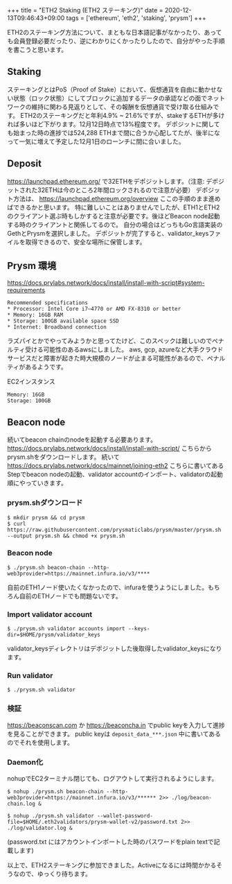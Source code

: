 +++
title = "ETH2 Staking (ETH2 ステーキング)"
date = 2020-12-13T09:46:43+09:00
tags = ['ethereum', 'eth2', 'staking', 'prysm']
+++

ETH2のステーキング方法について、まともな日本語記事がなかったり、あっても会員登録必要だったり、逆にわかりにくかったりしたので、自分がやった手順を書こうと思います。

## Staking
ステーキングとはPoS（Proof of Stake）において、仮想通貨を自由に動かせない状態（ロック状態）にしてブロックに追加するデータの承認などの面でネットワークの維持に関わる見返りとして、その報酬を仮想通貨で受け取る仕組みです。
ETH2のステーキングだと年利4.9% ~ 21.6%ですが、stakeするETHが多ければ多いほど下がります。12月12日時点で13%程度です。
デポジットに関しても始まった時の進捗では524,288 ETHまで間に合うか心配してたが、後半になって一気に増えて予定した12月1日のローンチに間に合いました。

## Deposit
https://launchpad.ethereum.org/ で32ETHをデポジットします。（注意: デポジットされた32ETHは今のところ2年間ロックされるので注意が必要）
デポジット方法は、 https://launchpad.ethereum.org/overview ここの手順のまま進めばできるかと思います。
特に難しいことはありませんでしたが、ETH1とETH2のクライアント選ぶ時もしかすると注意が必要です。後ほどBeacon node起動する時のクライアントと関係してるので。
自分の場合はどっちもGo言語実装のGethとPrysmを選択しました。
デポジットが完了すると、validator_keysファイルを取得できるので、安全な場所に保管します。

## Prysm 環境
https://docs.prylabs.network/docs/install/install-with-script#system-requirements
```
Recommended specifications
* Processor: Intel Core i7–4770 or AMD FX-8310 or better
* Memory: 16GB RAM
* Storage: 100GB available space SSD
* Internet: Broadband connection
```
ラズパイとかでやってみようかと思ってたけど、このスペックは難しいのでペナルティ受ける可能性のあるawsにしました。
aws, gcp, azureなど大手クラウドサービスだと障害が起きた時大規模のノードが止まる可能性があるので、ペナルティがあるようです。

EC2インスタンス
```
Memory: 16GB
Storage: 100GB
```

## Beacon node
続いてbeacon chainのnodeを起動する必要あります。
https://docs.prylabs.network/docs/install/install-with-script/ こちらからprysm.shをダウンロードします。
続いて https://docs.prylabs.network/docs/mainnet/joining-eth2 こちらに書いてあるStepでbeacon nodeの起動、validator accountのインポート、validatorの起動順にやっていきます。

### prysm.shダウンロード
```
$ mkdir prysm && cd prysm
$ curl https://raw.githubusercontent.com/prysmaticlabs/prysm/master/prysm.sh --output prysm.sh && chmod +x prysm.sh
```

### Beacon node
```
$ ./prysm.sh beacon-chain --http-web3provider=https://mainnet.infura.io/v3/****
```
自前のETH1ノード使いたくなかったので、infuraを使うようにしました。もちろん自前のETHノードでも問題ないです。

### Import validator account
```
$ ./prysm.sh validator accounts import --keys-dir=$HOME/prysm/validator_keys
```
validator_keysディレクトリはデポジットした後取得したvalidator_keysになります。

### Run validator
```
$ ./prysm.sh validator
```

### 検証
https://beaconscan.com か https://beaconcha.in でpublic keyを入力して進捗を見ることができます。
public keyは `deposit_data_***.json` 中に書いてあるのでそれを使用します。

### Daemon化
nohupでEC2ターミナル閉じても、ログアウトして実行されるようにします。
```
$ nohup ./prysm.sh beacon-chain --http-web3provider=https://mainnet.infura.io/v3/****** 2>> ./log/beacon-chain.log &

$ nohup ./prysm.sh validator --wallet-password-file=$HOME/.eth2validators/prysm-wallet-v2/password.txt 2>> ./log/validator.log &
```
(password.txt にはアカウントインポートした時のパスワードをplain textで記載します)

以上で、ETH2ステーキングに参加できました。Activeになるには時間かかるそうなので、ゆっくり待ちます。
